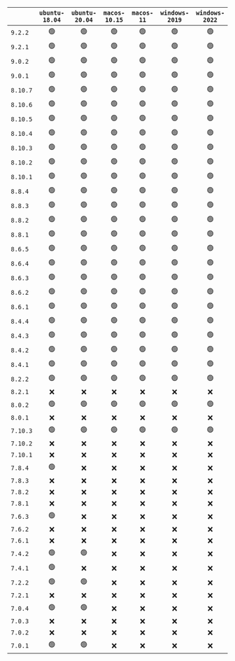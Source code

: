 |          | `ubuntu-18.04` | `ubuntu-20.04` | `macos-10.15` | `macos-11` | `windows-2019` | `windows-2022` |
| :------- | :------------: | :------------: | :-----------: | :--------: | :------------: | :------------: |
| `9.2.2`  |       🟢       |       🟢       |       🟢      |     🟢     |       🟢       |       🟢       |
| `9.2.1`  |       🟢       |       🟢       |       🟢      |     🟢     |       🟢       |       🟢       |
| `9.0.2`  |       🟢       |       🟢       |       🟢      |     🟢     |       🟢       |       🟢       |
| `9.0.1`  |       🟢       |       🟢       |       🟢      |     🟢     |       🟢       |       🟢       |
| `8.10.7` |       🟢       |       🟢       |       🟢      |     🟢     |       🟢       |       🟢       |
| `8.10.6` |       🟢       |       🟢       |       🟢      |     🟢     |       🟢       |       🟢       |
| `8.10.5` |       🟢       |       🟢       |       🟢      |     🟢     |       🟢       |       🟢       |
| `8.10.4` |       🟢       |       🟢       |       🟢      |     🟢     |       🟢       |       🟢       |
| `8.10.3` |       🟢       |       🟢       |       🟢      |     🟢     |       🟢       |       🟢       |
| `8.10.2` |       🟢       |       🟢       |       🟢      |     🟢     |       🟢       |       🟢       |
| `8.10.1` |       🟢       |       🟢       |       🟢      |     🟢     |       🟢       |       🟢       |
| `8.8.4`  |       🟢       |       🟢       |       🟢      |     🟢     |       🟢       |       🟢       |
| `8.8.3`  |       🟢       |       🟢       |       🟢      |     🟢     |       🟢       |       🟢       |
| `8.8.2`  |       🟢       |       🟢       |       🟢      |     🟢     |       🟢       |       🟢       |
| `8.8.1`  |       🟢       |       🟢       |       🟢      |     🟢     |       🟢       |       🟢       |
| `8.6.5`  |       🟢       |       🟢       |       🟢      |     🟢     |       🟢       |       🟢       |
| `8.6.4`  |       🟢       |       🟢       |       🟢      |     🟢     |       🟢       |       🟢       |
| `8.6.3`  |       🟢       |       🟢       |       🟢      |     🟢     |       🟢       |       🟢       |
| `8.6.2`  |       🟢       |       🟢       |       🟢      |     🟢     |       🟢       |       🟢       |
| `8.6.1`  |       🟢       |       🟢       |       🟢      |     🟢     |       🟢       |       🟢       |
| `8.4.4`  |       🟢       |       🟢       |       🟢      |     🟢     |       🟢       |       🟢       |
| `8.4.3`  |       🟢       |       🟢       |       🟢      |     🟢     |       🟢       |       🟢       |
| `8.4.2`  |       🟢       |       🟢       |       🟢      |     🟢     |       🟢       |       🟢       |
| `8.4.1`  |       🟢       |       🟢       |       🟢      |     🟢     |       🟢       |       🟢       |
| `8.2.2`  |       🟢       |       🟢       |       🟢      |     🟢     |       🟢       |       🟢       |
| `8.2.1`  |       ❌       |       ❌       |       ❌      |     ❌     |       ❌       |       ❌       |
| `8.0.2`  |       🟢       |       🟢       |       🟢      |     🟢     |       🟢       |       🟢       |
| `8.0.1`  |       ❌       |       ❌       |       ❌      |     ❌     |       ❌       |       ❌       |
| `7.10.3` |       🟢       |       🟢       |       🟢      |     🟢     |       🟢       |       🟢       |
| `7.10.2` |       ❌       |       ❌       |       ❌      |     ❌     |       ❌       |       ❌       |
| `7.10.1` |       ❌       |       ❌       |       ❌      |     ❌     |       ❌       |       ❌       |
| `7.8.4`  |       🟢       |       ❌       |       ❌      |     ❌     |       ❌       |       ❌       |
| `7.8.3`  |       ❌       |       ❌       |       ❌      |     ❌     |       ❌       |       ❌       |
| `7.8.2`  |       ❌       |       ❌       |       ❌      |     ❌     |       ❌       |       ❌       |
| `7.8.1`  |       ❌       |       ❌       |       ❌      |     ❌     |       ❌       |       ❌       |
| `7.6.3`  |       🟢       |       ❌       |       ❌      |     ❌     |       ❌       |       ❌       |
| `7.6.2`  |       ❌       |       ❌       |       ❌      |     ❌     |       ❌       |       ❌       |
| `7.6.1`  |       ❌       |       ❌       |       ❌      |     ❌     |       ❌       |       ❌       |
| `7.4.2`  |       🟢       |       🟢       |       ❌      |     ❌     |       ❌       |       ❌       |
| `7.4.1`  |       🟢       |       ❌       |       ❌      |     ❌     |       ❌       |       ❌       |
| `7.2.2`  |       🟢       |       🟢       |       ❌      |     ❌     |       ❌       |       ❌       |
| `7.2.1`  |       ❌       |       ❌       |       ❌      |     ❌     |       ❌       |       ❌       |
| `7.0.4`  |       🟢       |       🟢       |       ❌      |     ❌     |       ❌       |       ❌       |
| `7.0.3`  |       ❌       |       ❌       |       ❌      |     ❌     |       ❌       |       ❌       |
| `7.0.2`  |       ❌       |       ❌       |       ❌      |     ❌     |       ❌       |       ❌       |
| `7.0.1`  |       🟢       |       🟢       |       ❌      |     ❌     |       ❌       |       ❌       |
